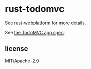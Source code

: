 # rust-todomvc

See [rust-webplatform](https://github.com/tcr/rust-webplatform) for more details.

See [the TodoMVC app spec](https://github.com/tastejs/todomvc/blob/master/app-spec.md).

## license

MIT/Apache-2.0
